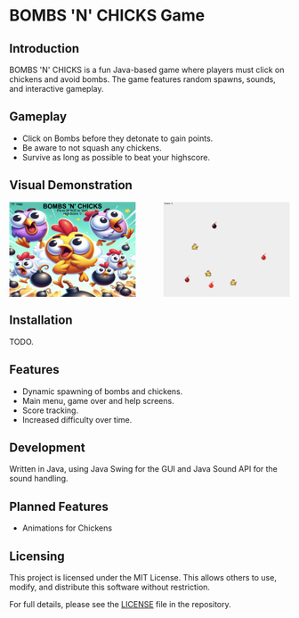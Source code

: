 # BOMBS 'N' CHICKS Game

## Introduction

BOMBS 'N' CHICKS is a fun Java-based game where players must click on chickens and avoid bombs. The game features random spawns, sounds, and interactive gameplay.

## Gameplay

- Click on Bombs before they detonate to gain points.
- Be aware to not squash any chickens.
- Survive as long as possible to beat your highscore.

## Visual Demonstration

<div style="display: flex; justify-content: space-between; align-items: center;">
  <img src="resources/readmeAssets/TitleScreen.png" alt="Title Screen" width="45%">
  <img src="resources/readmeAssets/IngameFootage.png" alt="Ingame Footage" width="45%">
</div>

## Installation

TODO.

## Features

- Dynamic spawning of bombs and chickens.
- Main menu, game over and help screens.
- Score tracking.
- Increased difficulty over time.

## Development

Written in Java, using Java Swing for the GUI and Java Sound API for the sound handling.

## Planned Features

- Animations for Chickens

## Licensing

This project is licensed under the MIT License. This allows others to use, modify, and distribute this software without restriction.

For full details, please see the [LICENSE](./LICENSE) file in the repository.
